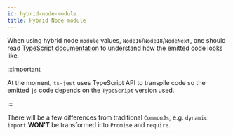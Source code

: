 ```yaml
---
id: hybrid-node-module
title: Hybrid Node module
---
```


When using hybrid node `module` values, `Node16`/`Node18`/`NodeNext`, one should read [TypeScript documentation](https://www.typescriptlang.org/docs/handbook/modules/reference.html#node16-node18-nodenext)
to understand how the emitted code looks like.

:::important

At the moment, `ts-jest` uses TypeScript API to transpile code so the emitted `js` code depends on the `TypeScript` version used.

:::

There will be a few differences from traditional `CommonJs`, e.g. `dynamic import` **WON'T** be transformed into `Promise` and `require`.
